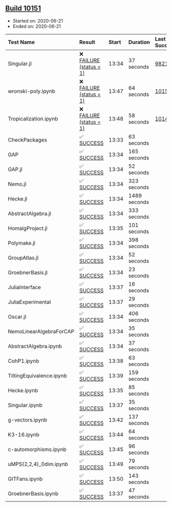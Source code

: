 ## [Build 10151](https://oscarci.mathematik.uni-kl.de/job/oscar/10151/)

* Started on: 2020-06-21
* Ended on: 2020-06-21

| Test Name    | Result | Start | Duration | Last Success | First Failure |
|:-------------|:-------|:------|:---------|:-------------|:--------------|
| Singular.jl | ❌ [FAILURE (status = 1)](https://oscarci.mathematik.uni-kl.de/job/oscar/10151/artifact/logs/build-10151/Singular.jl.log) | 13:34 | 37 seconds | [9821](https://oscarci.mathematik.uni-kl.de/job/oscar/9821/) | [9822](https://oscarci.mathematik.uni-kl.de/job/oscar/9822/) |
| wronski-poly.ipynb | ❌ [FAILURE (status = 1)](https://oscarci.mathematik.uni-kl.de/job/oscar/10151/artifact/logs/build-10151/wronski-poly.ipynb.log) | 13:47 | 64 seconds | [10150](https://oscarci.mathematik.uni-kl.de/job/oscar/10150/) | [10151](https://oscarci.mathematik.uni-kl.de/job/oscar/10151/) |
| Tropicalization.ipynb | ❌ [FAILURE (status = 1)](https://oscarci.mathematik.uni-kl.de/job/oscar/10151/artifact/logs/build-10151/Tropicalization.ipynb.log) | 13:48 | 58 seconds | [10145](https://oscarci.mathematik.uni-kl.de/job/oscar/10145/) | [10146](https://oscarci.mathematik.uni-kl.de/job/oscar/10146/) |
| CheckPackages | ✅ [SUCCESS](https://oscarci.mathematik.uni-kl.de/job/oscar/10151/artifact/logs/build-10151/CheckPackages.log) | 13:33 | 63 seconds |  |  |
| GAP | ✅ [SUCCESS](https://oscarci.mathematik.uni-kl.de/job/oscar/10151/artifact/logs/build-10151/GAP.log) | 13:34 | 165 seconds |  |  |
| GAP.jl | ✅ [SUCCESS](https://oscarci.mathematik.uni-kl.de/job/oscar/10151/artifact/logs/build-10151/GAP.jl.log) | 13:34 | 52 seconds |  |  |
| Nemo.jl | ✅ [SUCCESS](https://oscarci.mathematik.uni-kl.de/job/oscar/10151/artifact/logs/build-10151/Nemo.jl.log) | 13:34 | 323 seconds |  |  |
| Hecke.jl | ✅ [SUCCESS](https://oscarci.mathematik.uni-kl.de/job/oscar/10151/artifact/logs/build-10151/Hecke.jl.log) | 13:34 | 1489 seconds |  |  |
| AbstractAlgebra.jl | ✅ [SUCCESS](https://oscarci.mathematik.uni-kl.de/job/oscar/10151/artifact/logs/build-10151/AbstractAlgebra.jl.log) | 13:34 | 333 seconds |  |  |
| HomalgProject.jl | ✅ [SUCCESS](https://oscarci.mathematik.uni-kl.de/job/oscar/10151/artifact/logs/build-10151/HomalgProject.jl.log) | 13:35 | 101 seconds |  |  |
| Polymake.jl | ✅ [SUCCESS](https://oscarci.mathematik.uni-kl.de/job/oscar/10151/artifact/logs/build-10151/Polymake.jl.log) | 13:34 | 398 seconds |  |  |
| GroupAtlas.jl | ✅ [SUCCESS](https://oscarci.mathematik.uni-kl.de/job/oscar/10151/artifact/logs/build-10151/GroupAtlas.jl.log) | 13:34 | 52 seconds |  |  |
| GroebnerBasis.jl | ✅ [SUCCESS](https://oscarci.mathematik.uni-kl.de/job/oscar/10151/artifact/logs/build-10151/GroebnerBasis.jl.log) | 13:34 | 23 seconds |  |  |
| JuliaInterface | ✅ [SUCCESS](https://oscarci.mathematik.uni-kl.de/job/oscar/10151/artifact/logs/build-10151/JuliaInterface.log) | 13:37 | 16 seconds |  |  |
| JuliaExperimental | ✅ [SUCCESS](https://oscarci.mathematik.uni-kl.de/job/oscar/10151/artifact/logs/build-10151/JuliaExperimental.log) | 13:37 | 29 seconds |  |  |
| Oscar.jl | ✅ [SUCCESS](https://oscarci.mathematik.uni-kl.de/job/oscar/10151/artifact/logs/build-10151/Oscar.jl.log) | 13:34 | 406 seconds |  |  |
| NemoLinearAlgebraForCAP | ✅ [SUCCESS](https://oscarci.mathematik.uni-kl.de/job/oscar/10151/artifact/logs/build-10151/NemoLinearAlgebraForCAP.log) | 13:34 | 35 seconds |  |  |
| AbstractAlgebra.ipynb | ✅ [SUCCESS](https://oscarci.mathematik.uni-kl.de/job/oscar/10151/artifact/logs/build-10151/AbstractAlgebra.ipynb.log) | 13:34 | 37 seconds |  |  |
| CohP1.ipynb | ✅ [SUCCESS](https://oscarci.mathematik.uni-kl.de/job/oscar/10151/artifact/logs/build-10151/CohP1.ipynb.log) | 13:38 | 63 seconds |  |  |
| TiltingEquivalence.ipynb | ✅ [SUCCESS](https://oscarci.mathematik.uni-kl.de/job/oscar/10151/artifact/logs/build-10151/TiltingEquivalence.ipynb.log) | 13:39 | 159 seconds |  |  |
| Hecke.ipynb | ✅ [SUCCESS](https://oscarci.mathematik.uni-kl.de/job/oscar/10151/artifact/logs/build-10151/Hecke.ipynb.log) | 13:35 | 85 seconds |  |  |
| Singular.ipynb | ✅ [SUCCESS](https://oscarci.mathematik.uni-kl.de/job/oscar/10151/artifact/logs/build-10151/Singular.ipynb.log) | 13:37 | 35 seconds |  |  |
| g-vectors.ipynb | ✅ [SUCCESS](https://oscarci.mathematik.uni-kl.de/job/oscar/10151/artifact/logs/build-10151/g-vectors.ipynb.log) | 13:42 | 137 seconds |  |  |
| K3-16.ipynb | ✅ [SUCCESS](https://oscarci.mathematik.uni-kl.de/job/oscar/10151/artifact/logs/build-10151/K3-16.ipynb.log) | 13:44 | 64 seconds |  |  |
| c-automorphisms.ipynb | ✅ [SUCCESS](https://oscarci.mathematik.uni-kl.de/job/oscar/10151/artifact/logs/build-10151/c-automorphisms.ipynb.log) | 13:45 | 96 seconds |  |  |
| uMPS(2,2,4)_0dim.ipynb | ✅ [SUCCESS](https://oscarci.mathematik.uni-kl.de/job/oscar/10151/artifact/logs/build-10151/uMPS-2-2-4-_0dim.ipynb.log) | 13:49 | 79 seconds |  |  |
| GITFans.ipynb | ✅ [SUCCESS](https://oscarci.mathematik.uni-kl.de/job/oscar/10151/artifact/logs/build-10151/GITFans.ipynb.log) | 13:50 | 143 seconds |  |  |
| GroebnerBasis.ipynb | ✅ [SUCCESS](https://oscarci.mathematik.uni-kl.de/job/oscar/10151/artifact/logs/build-10151/GroebnerBasis.ipynb.log) | 13:37 | 47 seconds |  |  |
